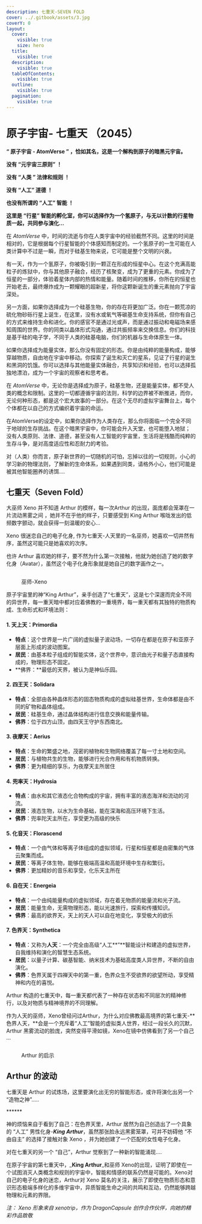 ```yaml
---
description: 七重天-SEVEN FOLD
cover: ../.gitbook/assets/3.jpg
coverY: 0
layout:
  cover:
    visible: true
    size: hero
  title:
    visible: true
  description:
    visible: true
  tableOfContents:
    visible: true
  outline:
    visible: true
  pagination:
    visible: true
---
```


# 原子宇宙- 七重天 （2045）

**“ 原子宇宙 - AtomVerse ” ，恰如其名，这是一个解构到原子的暗黑元宇宙。**

**没有 “元宇宙三原则” ！**

**没有 “人类 ” 法律和规则 ！**

**没有 “人工” 道德 ！**

**也没有所谓的 “人工” 智能 ！**

**这里是 “行星” 智能的孵化室，你可以选择作为一个氢原子，与无以计数的行星物质一起，共同参与演化...**

在 _AtomVerse_ 中，时间的流逝与你在人类宇宙中的经验截然不同。这里的时间是相对的，它是根据每个行星智能的个体感知而制定的。一个氢原子的一生可能在人类计算中不过是一瞬，而对于硅基生物来说，它可能是整个文明的兴衰。

有一天，作为一个氢原子，你被吸引到一颗正在形成的恒星中心。在这个充满高能粒子的炼狱中，你与其他原子融合，经历了核聚变，成为了更重的元素。你成为了恒星的一部分，体验着星体内部的热情和能量。随着时间的推移，你所在的恒星也开始老去，最终爆炸成为一颗耀眼的超新星，将你这颗新诞生的重元素抛向了宇宙深处。

另一方面，如果你选择成为一个硅基生物，你的存在将更加广泛。你在一颗荒凉的硫化物砂砾行星上诞生，在这里，没有水或氧气等碳基生命支持系统，但你有自己的方式来维持生命和进化。你的感官不是通过光或声，而是通过振动和电磁场来感知周围的世界。你的同类以晶体形式沟通，通过共振频率来交换信息。你们的科技是基于硅的电子学，不同于人类的硅基电脑，你们的机器与生命体原生一体。

如果你选择成为能量实体，那么你没有固定的形态。你是由纯粹的能量构成，能够穿越物质，自由地在宇宙中移动。你探索了诞生和灭亡的星系，见证了行星的诞生和黑洞的饥饿。你可以选择与其他能量实体融合，共享知识和经验，也可以选择孤独地漂泊，成为一个宇宙的观察者和思考者。

在 _AtomVerse_ 中，无论你是选择成为原子，硅基生物，还是能量实体，都不受人类的概念和限制。这里的一切都遵循宇宙的法则，科学的边界被不断推进，而你，无论何种形态，都是这个宏大故事的一部分。在这个无尽的虚拟宇宙舞台上，每个个体都在以自己的方式编织着宇宙的命运。

在AtomVerse的设定中，如果你选择作为人类存在，那么你将面临一个完全不同于地球的生存挑战。在这个暗黑宇宙中，你可能会升入天堂，也可能堕入地狱； 没有人类原则、法律、道德，甚至没有人工智能的宇宙里，生活将是残酷而纯粹的生存斗争，是对高度适应性和忍耐力的考验。

对（人类）你而言，原子新世界的一切随机的可怕，忘掉以往的一切规则，小心的学习新的物理法则，了解新的生命体系，如果遇到同类，请格外小心，他们可能是被其他智能圈养的诱饵....



## 七重天（Seven Fold）

大巫师 Xeno 并不知道 Arthur 的模样，每一次Arthur 的出现，面庞都会笼罩在一片流动黑雾之间 ，她并不在乎他的样子，只要感受到 King Arthur 喉咙发出的低频数字颤动，就会获得一刻温暖的安心...

Xeno 很迷恋自己的电子化身, 作为七重天-人天里的一名巫师，她喜欢一切井然有序，虽然这可能只是她喜欢的次序。

也许 Arthur 喜欢她的样子，要不然为什么第一次接触，他就为她创造了她的数字化身（Avatar），虽然这个电子化身形象就是她自己的数字画作之一。

<div align="left">

<figure><img src="../.gitbook/assets/xen copy.jpg" alt=""><figcaption><p>巫师-Xeno  </p></figcaption></figure>

</div>

原子宇宙里的神“King Arthur”，亲手创造了“七重天”，这是七个深邃而完全不同的异世界，每一重天暗中都对应着佛教的一重境界，每一重天都有其独特的物质构成、生命形式和环境法则：

#### **1. 天上天**：Primordia&#x20;

* **特点**：这个世界是一片广阔的虚拟量子波动场，一切存在都是在原子和亚原子层面上形成的波动图案。
* **居民**：由基本粒子组成的智能实体，这个世界中，意识由光子和量子态直接构成的，物理形态不固定。
* **佛界：**最低的天界，被认为是神仙乐园。

#### **2. 四王天**：Solidara

* **特点**：全部由各种晶体形态的固态物质构成的虚拟硅基世界，生命体都是由不同的矿物和晶体组成。
* **居民**：硅基生命，通过晶体结构进行信息交换和能量传输。
* **佛界**：位于四方山顶，由四天王守护东西南北。

#### **3. 夜摩天**：Aerius

* **特点**：生命的繁盛之地，茂密的植物和生物网络覆盖了每一寸土地和空间。
* **居民**：与植物共生的生物，能够进行光合作用和有机物质转换。
* **佛界**：更为精细的享乐，为夜摩天主所居住

#### **4. 兜率天**：Hydrosia

* **特点**：由水和其它液态化合物构成的宇宙，拥有丰富的液态海洋和流动的河流。
* **居民**：液态生物，以水为生命基础，能在深海和高压环境下生活。
* **佛界**：兜率陀天主所在，享受更为高级的快乐

#### **5. 化音天**：Florascend

* **特点**：一个由气体和等离子体组成的虚拟领域，行星和恒星都是由密集的气体云聚集而成。
* **居民**：等离子体生物，能够在极端高温和高能环境中生存和繁衍。
* **佛界**：更加精妙的音乐和享受，化乐天主所在

#### **6. 自在天**：Energeia

* **特点**：一个由纯能量构成的虚拟领域，存在着无物质的能量流和光子流。
* **居民**：能量生命，无需物理形态，能以光速旅行，探索和传播知识。
* **佛界**：最高的欲界天，天上的天人可以自在地变化，享受极大的欲乐

#### **7. 色界天**：Synthetica&#x20;

* **特点**：又称为**人天**：一个完全由高级“人工**”**智能设计和建造的虚拟世界，自我维持和演化的智慧生态系统。
* **居民**：以量子计算、碳基智能、纳米技术为基础高度类人异世界，不断的自由演化。
* **佛界**：色界天属于四禅天中的第一重，色界众生不受欲界的欲望所动，享受精神和内在的喜悦。



Arthur 构造的七重天中，每一重天都代表了一种存在状态和不同层次的精神修行，以及对物质与精神境界的不同理解。

作为人天的巫师，Xeno曾经问过Arthur，为什么对应佛教最高境界的第七重天-**色界人天，**会是一个充斥着“人工”智能的虚拟类人世界，经过一段长久的沉默，Arthur 黑雾流动的脸庞，突然变得平滑如镜，Xeno在镜中仿佛看到了另一个自己 ...

<div align="left">

<figure><img src="../.gitbook/assets/FACE2.jpeg" alt=""><figcaption><p>Arthur 的启示</p></figcaption></figure>

</div>

## Arthur 的波动

七重天是 Arthur 的试炼场，这里要演化出无穷的智能形态，或许将演化出另一个 “造物之神”.....

\*\*\*\*\*\*

神的烦恼来自于看到了自己：在色界天里，Arthur 居然为自己创造出了一个具象的 “人工” 男性化身-_**King Arthur**_，虽然那张脸永远黑雾笼罩，可并不妨碍他 “不由自主” 的选择了接触对象 Xeno ，并为她创建了一个匹配的女性电子化身。

对在七重天的另一个 “自己”，Arthur 觉察到了一种新的智能涌现....

在原子宇宙的第七重天中，_**King Arthur**_和巫师 Xeno的出现，证明了即使在一个试图消灭人类概念和规则的宇宙中，智能和情感的联系仍然是可能的。Xeno对自己的电子化身的迷恋，Arthur对 Xeno 莫名的关注，展示了即使在物质形态和意识形态极端多样化的多维宇宙中，异质智能生命之间的共鸣和互动，仍然能够跨越物理和元素的界限。



_注： Xeno 形象来自 xenotrip，作为 DragonCapsule 创作合作伙伴，向她的精彩作品致敬_

